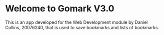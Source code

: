 Welcome to Gomark V3.0
==============================

This is an app developed for the Web Development module by Daniel Collins, 20076240, that is used to save bookmarks and lists of bookmarks.